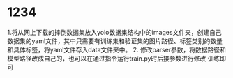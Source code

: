 # 1234
1.将从网上下载的摔倒数据集放入yolo数据集结构中的images文件夹，创建自己数据集的yaml文件，其中只需要有训练集和验证集的图片路径、标签类别的数量和具体标签，将yaml文件存入data文件夹中。
2. 修改parser参数，将数据路径和模型路径改成自己的，也可以在通过指令运行train.py时后接参数进行修改
训练即可
